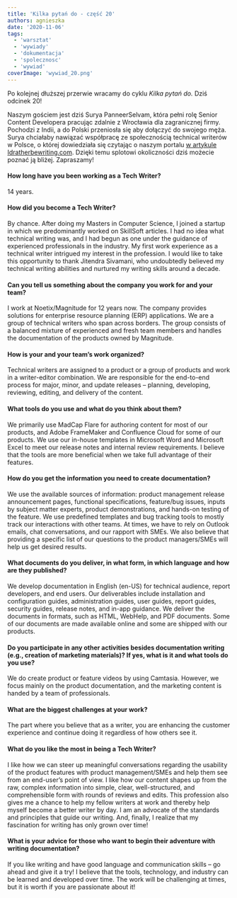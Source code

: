 ```yaml
---
title: 'Kilka pytań do - część 20'
authors: agnieszka
date: '2020-11-06'
tags:
  - 'warsztat'
  - 'wywiady'
  - 'dokumentacja'
  - 'spolecznosc'
  - 'wywiad'
coverImage: 'wywiad_20.png'
---
```


Po kolejnej dłuższej przerwie wracamy do cyklu *Kilka pytań do.* Dziś odcinek
20!

<!--truncate-->

Naszym gościem jest dziś Surya PanneerSelvam, która pełni rolę Senior Content
Developera pracując zdalnie z Wrocławia dla zagranicznej firmy. Pochodzi z
Indii, a do Polski przeniosła się aby dołączyć do swojego męża. Surya chciałaby
nawiązać współpracę ze społecznością technical writerów w Polsce, o której
dowiedziała się czytając o naszym portalu
[w artykule Idratherbewriting.com](https://idratherbewriting.com/2017/10/31/untold-story-of-techwriter-pl-poland/).
Dzięki temu splotowi okoliczności dziś możecie poznać ją bliżej. Zapraszamy!

#### How long have you been working as a Tech Writer?

14 years.

#### How did you become a Tech Writer?

By chance. After doing my Masters in Computer Science, I joined a startup in
which we predominantly worked on SkillSoft articles. I had no idea what
technical writing was, and I had begun as one under the guidance of experienced
professionals in the industry. My first work experience as a technical writer
intrigued my interest in the profession. I would like to take this opportunity
to thank Jitendra Sivamani, who undoubtedly believed my technical writing
abilities and nurtured my writing skills around a decade.

#### Can you tell us something about the company you work for and your team?

I work at Noetix/Magnitude for 12 years now. The company provides solutions for
enterprise resource planning (ERP) applications. We are a group of technical
writers who span across borders. The group consists of a balanced mixture of
experienced and fresh team members and handles the documentation of the products
owned by Magnitude.

#### How is your and your team’s work organized?

Technical writers are assigned to a product or a group of products and work in a
writer-editor combination. We are responsible for the end-to-end process for
major, minor, and update releases – planning, developing, reviewing, editing,
and delivery of the content.

#### What tools do you use and what do you think about them?

We primarily use MadCap Flare for authoring content for most of our products,
and Adobe FrameMaker and Confluence Cloud for some of our products. We use our
in-house templates in Microsoft Word and Microsoft Excel to meet our release
notes and internal review requirements. I believe that the tools are more
beneficial when we take full advantage of their features.

#### How do you get the information you need to create documentation?

We use the available sources of information: product management release
announcement pages, functional specifications, feature/bug issues, inputs by
subject matter experts, product demonstrations, and hands-on testing of the
feature. We use predefined templates and bug tracking tools to mostly track our
interactions with other teams. At times, we have to rely on Outlook emails, chat
conversations, and our rapport with SMEs. We also believe that providing a
specific list of our questions to the product managers/SMEs will help us get
desired results.

#### What documents do you deliver, in what form, in which language and how are they published?

We develop documentation in English (en-US) for technical audience, report
developers, and end users. Our deliverables include installation and
configuration guides, administration guides, user guides, report guides,
security guides, release notes, and in-app guidance. We deliver the documents in
formats, such as HTML, WebHelp, and PDF documents. Some of our documents are
made available online and some are shipped with our products.

#### Do you participate in any other activities besides documentation writing (e.g., creation of marketing materials)? If yes, what is it and what tools do you use?

We do create product or feature videos by using Camtasia. However, we focus
mainly on the product documentation, and the marketing content is handed by a
team of professionals.

#### What are the biggest challenges at your work?

The part where you believe that as a writer, you are enhancing the customer
experience and continue doing it regardless of how others see it.

#### What do you like the most in being a Tech Writer?

I like how we can steer up meaningful conversations regarding the usability of
the product features with product management/SMEs and help them see from an
end-user’s point of view. I like how our content shapes up from the raw, complex
information into simple, clear, well-structured, and comprehensible form with
rounds of reviews and edits. This profession also gives me a chance to help my
fellow writers at work and thereby help myself become a better writer by day. I
am an advocate of the standards and principles that guide our writing. And,
finally, I realize that my fascination for writing has only grown over time!

#### What is your advice for those who want to begin their adventure with writing documentation?

If you like writing and have good language and communication skills – go ahead
and give it a try! I believe that the tools, technology, and industry can be
learned and developed over time. The work will be challenging at times, but it
is worth if you are passionate about it!
